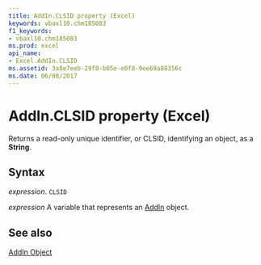 ```yaml
---
title: AddIn.CLSID property (Excel)
keywords: vbaxl10.chm185083
f1_keywords:
- vbaxl10.chm185083
ms.prod: excel
api_name:
- Excel.AddIn.CLSID
ms.assetid: 3a8e7eeb-29f8-b05e-e0f8-9ee69a88356c
ms.date: 06/08/2017
---
```



# AddIn.CLSID property (Excel)

Returns a read-only unique identifier, or CLSID, identifying an object, as a  **String**.


## Syntax

 _expression_. `CLSID`

 _expression_ A variable that represents an [AddIn](Excel.AddIn.md) object.


## See also


[AddIn Object](Excel.AddIn.md)

